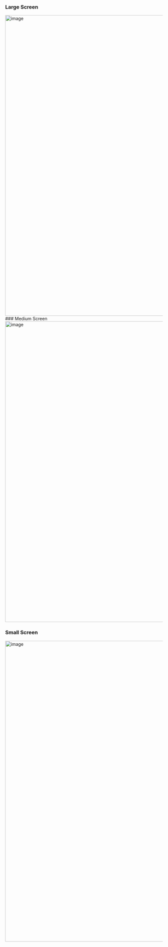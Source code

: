 ### Large Screen
<img width="960" alt="image" src="https://github.com/arpit10saluja/corefare-R0/assets/109855468/4ce20efc-2540-49d8-85a9-f47e80011f42">
### Medium Screen
<img width="960" alt="image" src="https://github.com/arpit10saluja/corefare-R0/assets/109855468/2d043d82-a833-40cf-96cc-f44daa060def">

### Small Screen
<img width="960" alt="image" src="https://github.com/arpit10saluja/corefare-R0/assets/109855468/516d67d6-16d2-4913-8b4d-d29eae863b4c">

